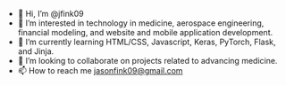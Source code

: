 - 👋 Hi, I’m @jfink09
- 👀 I’m interested in technology in medicine, aerospace engineering, financial modeling, and website and mobile application development.
- 🌱 I’m currently learning HTML/CSS, Javascript, Keras, PyTorch, Flask, and Jinja.
- 💞️ I’m looking to collaborate on projects related to advancing medicine.
- 📫 How to reach me jasonfink09@gmail.com

<!---
jfink09/jfink09 is a ✨ special ✨ repository because its `README.md` (this file) appears on your GitHub profile.
You can click the Preview link to take a look at your changes.
--->
